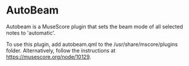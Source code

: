 # AutoBeam

Autobeam is a MuseScore plugin that sets the beam mode of all selected notes to 'automatic'.

To use this plugin, add autobeam.qml to the /usr/share/mscore/plugins folder.
Alternatively, follow the instructions at https://musescore.org/node/10129.
